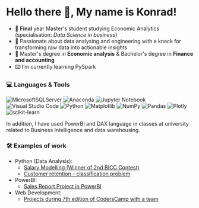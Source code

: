 # Hello there 👋, My name is Konrad!


- 📖 **Final** year Master's student studying Economic Analytics (specialisation: *Data Science in business*)
- 🧠 Passionate about data analysing and engineering with a knack for transforming raw data into actionable insights
- 🔭 Master's degree in **Economic analysis** & Bachelor's degree in **Finance and accounting**
- ⌨️ I’m currently learning PySpark

### 💻 Languages & Tools

![MicrosoftSQLServer](https://img.shields.io/badge/Microsoft%20SQL%20Server-CC2927?style=for-the-badge&logo=microsoft%20sql%20server&logoColor=white)
![Anaconda](https://img.shields.io/badge/Anaconda-%2344A833.svg?style=for-the-badge&logo=anaconda&logoColor=white)
![Jupyter Notebook](https://img.shields.io/badge/jupyter-%23FA0F00.svg?style=for-the-badge&logo=jupyter&logoColor=white)
![Visual Studio Code](https://img.shields.io/badge/Visual%20Studio%20Code-0078d7.svg?style=for-the-badge&logo=visual-studio-code&logoColor=white)
![Python](https://img.shields.io/badge/python-3670A0?style=for-the-badge&logo=python&logoColor=ffdd54)
![Matplotlib](https://img.shields.io/badge/Matplotlib-%23ffffff.svg?style=for-the-badge&logo=Matplotlib&logoColor=black)
![NumPy](https://img.shields.io/badge/numpy-%23013243.svg?style=for-the-badge&logo=numpy&logoColor=white)
![Pandas](https://img.shields.io/badge/pandas-%23150458.svg?style=for-the-badge&logo=pandas&logoColor=white)
![Plotly](https://img.shields.io/badge/Plotly-%233F4F75.svg?style=for-the-badge&logo=plotly&logoColor=white)
![scikit-learn](https://img.shields.io/badge/scikit--learn-%23F7931E.svg?style=for-the-badge&logo=scikit-learn&logoColor=white)

In addition, I have used PowerBI and DAX language in classes at university related to Business Intelligence and data warehousing.

### 🛠️ Examples of work

- Python (Data Analysis):
  - [Salary Modelling (Winner of 2nd BICC Contest)](https://github.com/KonTra7cf/ManagerialSalaryModelling)
  - [Customer retention - classification problem](https://github.com/KonTra7cf/customer_retention)
- PowerBI:
  - [Sales Report Project in PowerBI](https://github.com/KonTra7cf/PowerBI-SalesReportProject)
- Web Development:
  - [Projects during 7th edition of CodersCamp with a team](https://github.com/coders-camp-2021-best-team)

